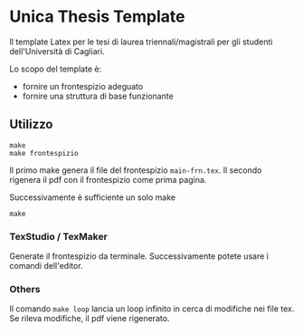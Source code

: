 # Unica Thesis Template
Il template Latex per le tesi di laurea triennali/magistrali per gli studenti dell'Università di Cagliari.

Lo scopo del template è:
* fornire un frontespizio adeguato
* fornire una struttura di base funzionante

## Utilizzo
```
make
make frontespizio
```

Il primo make genera il file del frontespizio `main-frn.tex`. Il secondo rigenera il pdf con il frontespizio come prima pagina.

Successivamente è sufficiente un solo make

```
make
```

### TexStudio / TexMaker
Generate il frontespizio da terminale. Successivamente potete usare i comandi dell'editor.

### Others
Il comando `make loop` lancia un loop infinito in cerca di modifiche nei file tex. Se rileva modifiche, il pdf viene rigenerato.


